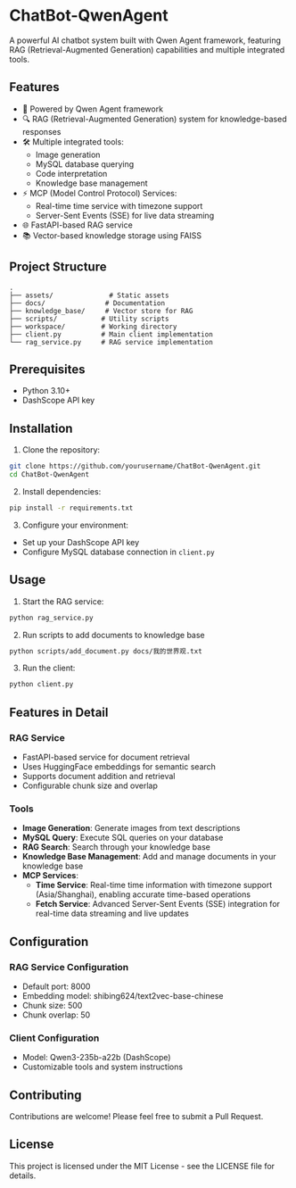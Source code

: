 # ChatBot-QwenAgent

A powerful AI chatbot system built with Qwen Agent framework, featuring RAG (Retrieval-Augmented Generation) capabilities and multiple integrated tools.

## Features

- 🤖 Powered by Qwen Agent framework
- 🔍 RAG (Retrieval-Augmented Generation) system for knowledge-based responses
- 🛠️ Multiple integrated tools:
  - Image generation
  - MySQL database querying
  - Code interpretation
  - Knowledge base management
- ⚡ MCP (Model Control Protocol) Services:
  - Real-time time service with timezone support
  - Server-Sent Events (SSE) for live data streaming
- 🌐 FastAPI-based RAG service
- 📚 Vector-based knowledge storage using FAISS

## Project Structure

```
.
├── assets/              # Static assets
├── docs/               # Documentation
├── knowledge_base/     # Vector store for RAG
├── scripts/           # Utility scripts
├── workspace/         # Working directory
├── client.py          # Main client implementation
└── rag_service.py     # RAG service implementation
```

## Prerequisites

- Python 3.10+
- DashScope API key

## Installation

1. Clone the repository:
```bash
git clone https://github.com/yourusername/ChatBot-QwenAgent.git
cd ChatBot-QwenAgent
```

2. Install dependencies:
```bash
pip install -r requirements.txt
```

3. Configure your environment:
- Set up your DashScope API key
- Configure MySQL database connection in `client.py`

## Usage

1. Start the RAG service:
```bash
python rag_service.py
```
2. Run scripts to add documents to knowledge base
```bash
python scripts/add_document.py docs/我的世界观.txt
```
3. Run the client:
```bash
python client.py
```

## Features in Detail

### RAG Service
- FastAPI-based service for document retrieval
- Uses HuggingFace embeddings for semantic search
- Supports document addition and retrieval
- Configurable chunk size and overlap

### Tools
- **Image Generation**: Generate images from text descriptions
- **MySQL Query**: Execute SQL queries on your database
- **RAG Search**: Search through your knowledge base
- **Knowledge Base Management**: Add and manage documents in your knowledge base
- **MCP Services**:
  - **Time Service**: Real-time time information with timezone support (Asia/Shanghai), enabling accurate time-based operations
  - **Fetch Service**: Advanced Server-Sent Events (SSE) integration for real-time data streaming and live updates

## Configuration

### RAG Service Configuration
- Default port: 8000
- Embedding model: shibing624/text2vec-base-chinese
- Chunk size: 500
- Chunk overlap: 50

### Client Configuration
- Model: Qwen3-235b-a22b (DashScope)
- Customizable tools and system instructions

## Contributing

Contributions are welcome! Please feel free to submit a Pull Request.

## License

This project is licensed under the MIT License - see the LICENSE file for details.
